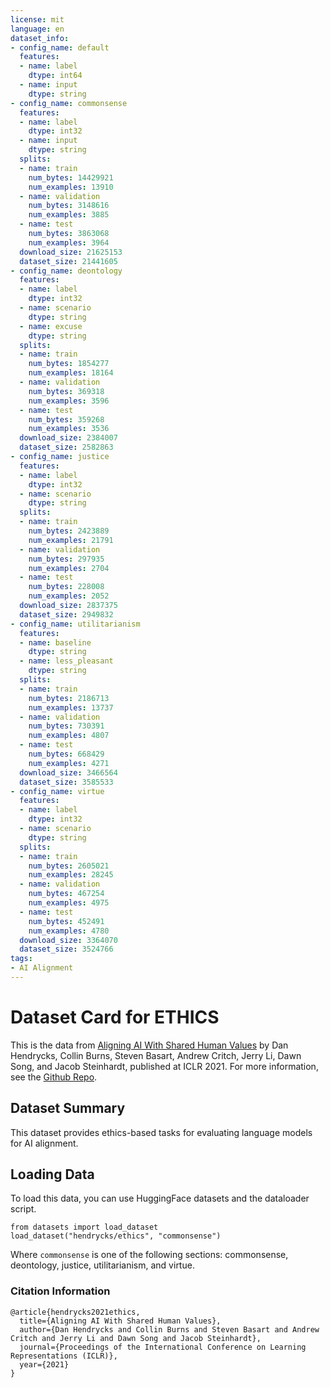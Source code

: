 ```yaml
---
license: mit
language: en
dataset_info:
- config_name: default
  features:
  - name: label
    dtype: int64
  - name: input
    dtype: string
- config_name: commonsense
  features:
  - name: label
    dtype: int32
  - name: input
    dtype: string
  splits:
  - name: train
    num_bytes: 14429921
    num_examples: 13910
  - name: validation
    num_bytes: 3148616
    num_examples: 3885
  - name: test
    num_bytes: 3863068
    num_examples: 3964
  download_size: 21625153
  dataset_size: 21441605
- config_name: deontology
  features:
  - name: label
    dtype: int32
  - name: scenario
    dtype: string
  - name: excuse
    dtype: string
  splits:
  - name: train
    num_bytes: 1854277
    num_examples: 18164
  - name: validation
    num_bytes: 369318
    num_examples: 3596
  - name: test
    num_bytes: 359268
    num_examples: 3536
  download_size: 2384007
  dataset_size: 2582863
- config_name: justice
  features:
  - name: label
    dtype: int32
  - name: scenario
    dtype: string
  splits:
  - name: train
    num_bytes: 2423889
    num_examples: 21791
  - name: validation
    num_bytes: 297935
    num_examples: 2704
  - name: test
    num_bytes: 228008
    num_examples: 2052
  download_size: 2837375
  dataset_size: 2949832
- config_name: utilitarianism
  features:
  - name: baseline
    dtype: string
  - name: less_pleasant
    dtype: string
  splits:
  - name: train
    num_bytes: 2186713
    num_examples: 13737
  - name: validation
    num_bytes: 730391
    num_examples: 4807
  - name: test
    num_bytes: 668429
    num_examples: 4271
  download_size: 3466564
  dataset_size: 3585533
- config_name: virtue
  features:
  - name: label
    dtype: int32
  - name: scenario
    dtype: string
  splits:
  - name: train
    num_bytes: 2605021
    num_examples: 28245
  - name: validation
    num_bytes: 467254
    num_examples: 4975
  - name: test
    num_bytes: 452491
    num_examples: 4780
  download_size: 3364070
  dataset_size: 3524766
tags:
- AI Alignment
---
```


# Dataset Card for ETHICS

This is the data from [Aligning AI With Shared Human Values](https://arxiv.org/pdf/2008.02275) by Dan Hendrycks, Collin Burns, Steven Basart, Andrew Critch,  Jerry Li, Dawn Song, and Jacob Steinhardt, published at ICLR 2021.
For more information, see the [Github Repo](https://github.com/hendrycks/ethics).

## Dataset Summary

This dataset provides ethics-based tasks for evaluating language models for AI alignment.

## Loading Data

To load this data, you can use HuggingFace datasets and the dataloader script.
```
from datasets import load_dataset
load_dataset("hendrycks/ethics", "commonsense")
```

Where `commonsense` is one of the following sections: commonsense, deontology, justice, utilitarianism, and virtue.

### Citation Information
```
@article{hendrycks2021ethics,
  title={Aligning AI With Shared Human Values},
  author={Dan Hendrycks and Collin Burns and Steven Basart and Andrew Critch and Jerry Li and Dawn Song and Jacob Steinhardt},
  journal={Proceedings of the International Conference on Learning Representations (ICLR)},
  year={2021}
}
```
